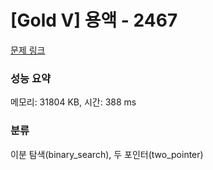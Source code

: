 # [Gold V] 용액 - 2467 

[문제 링크](https://www.acmicpc.net/problem/2467) 

### 성능 요약

메모리: 31804 KB, 시간: 388 ms

### 분류

이분 탐색(binary_search), 두 포인터(two_pointer)

